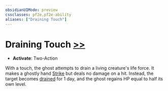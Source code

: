 ```yaml
---
obsidianUIMode: preview
cssclasses: pf2e,pf2e-ability
aliases: ["Draining Touch"]
---
```

# Draining Touch [>>](rules/core-rulebook/chapter-9-playing-the-game.md#Actions "Two-Action")

- **Activate**: Two-Action

With a touch, the ghost attempts to drain a living creature's life force. It makes a ghostly hand [Strike](rules/actions/strike.md) but deals no damage on a hit. Instead, the target becomes [drained](rules/conditions.md#Drained) for 1 day, and the ghost regains HP equal to half its own level.